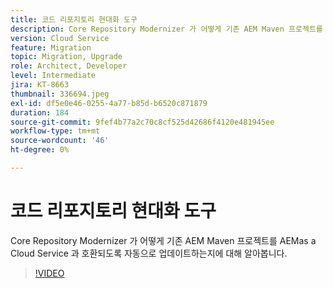 ```yaml
---
title: 코드 리포지토리 현대화 도구
description: Core Repository Modernizer 가 어떻게 기존 AEM Maven 프로젝트를 AEMas a Cloud Service 과 호환되도록 자동으로 업데이트하는지에 대해 알아봅니다.
version: Cloud Service
feature: Migration
topic: Migration, Upgrade
role: Architect, Developer
level: Intermediate
jira: KT-8663
thumbnail: 336694.jpeg
exl-id: df5e0e46-0255-4a77-b85d-b6520c871879
duration: 184
source-git-commit: 9fef4b77a2c70c8cf525d42686f4120e481945ee
workflow-type: tm+mt
source-wordcount: '46'
ht-degree: 0%

---
```


# 코드 리포지토리 현대화 도구

Core Repository Modernizer 가 어떻게 기존 AEM Maven 프로젝트를 AEMas a Cloud Service 과 호환되도록 자동으로 업데이트하는지에 대해 알아봅니다.

>[!VIDEO](https://video.tv.adobe.com/v/336694?quality=12&learn=on)
